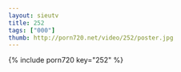 ```yaml
--- 
layout: sieutv
title: 252
tags: ["000"]
thumb: http://porn720.net/video/252/poster.jpg
---
```

{% include porn720 key="252" %} 
